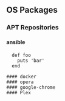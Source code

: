 
## OS Packages
### APT Repositories
#### ansible

```shell
  def foo
    puts 'bar'
  end
```
	
	#### docker
	#### opera
	#### google-chrome
	#### Plex
